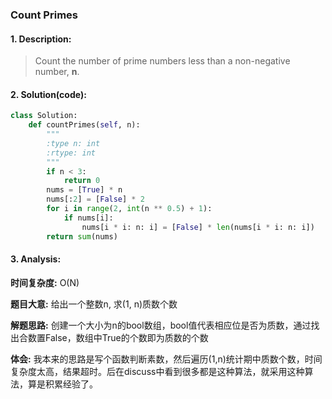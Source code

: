 ### Count Primes

#### 1. Description:

>  Count the number of prime numbers less than a non-negative number, **n**.

#### 2. Solution(code):

```python
class Solution:
    def countPrimes(self, n):
        """
        :type n: int
        :rtype: int
        """
        if n < 3:
            return 0
        nums = [True] * n
        nums[:2] = [False] * 2
        for i in range(2, int(n ** 0.5) + 1):
            if nums[i]:
                nums[i * i: n: i] = [False] * len(nums[i * i: n: i])
        return sum(nums)
```

#### 3. Analysis:

**时间复杂度:** O(N)

**题目大意:** 给出一个整数n, 求(1, n)质数个数

**解题思路:** 创建一个大小为n的bool数组，bool值代表相应位是否为质数，通过找出合数置False，数组中True的个数即为质数的个数

**体会:** 我本来的思路是写个函数判断素数，然后遍历(1,n)统计期中质数个数，时间复杂度太高，结果超时。后在discuss中看到很多都是这种算法，就采用这种算法，算是积累经验了。
